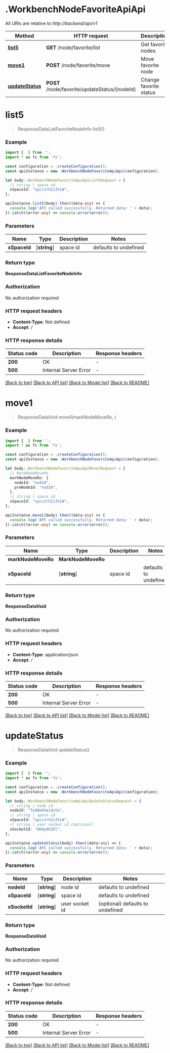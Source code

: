 # .WorkbenchNodeFavoriteApiApi

All URIs are relative to *http://backend/api/v1*

Method | HTTP request | Description
------------- | ------------- | -------------
[**list5**](WorkbenchNodeFavoriteApiApi.md#list5) | **GET** /node/favorite/list | Get favorite nodes
[**move1**](WorkbenchNodeFavoriteApiApi.md#move1) | **POST** /node/favorite/move | Move favorite node
[**updateStatus**](WorkbenchNodeFavoriteApiApi.md#updateStatus) | **POST** /node/favorite/updateStatus/{nodeId} | Change favorite status


# **list5**
> ResponseDataListFavoriteNodeInfo list5()


### Example


```typescript
import {  } from '';
import * as fs from 'fs';

const configuration = .createConfiguration();
const apiInstance = new .WorkbenchNodeFavoriteApiApi(configuration);

let body:.WorkbenchNodeFavoriteApiApiList5Request = {
  // string | space id
  xSpaceId: "spczJrh2i3tLW",
};

apiInstance.list5(body).then((data:any) => {
  console.log('API called successfully. Returned data: ' + data);
}).catch((error:any) => console.error(error));
```


### Parameters

Name | Type | Description  | Notes
------------- | ------------- | ------------- | -------------
 **xSpaceId** | [**string**] | space id | defaults to undefined


### Return type

**ResponseDataListFavoriteNodeInfo**

### Authorization

No authorization required

### HTTP request headers

 - **Content-Type**: Not defined
 - **Accept**: */*


### HTTP response details
| Status code | Description | Response headers |
|-------------|-------------|------------------|
**200** | OK |  -  |
**500** | Internal Server Error |  -  |

[[Back to top]](#) [[Back to API list]](README.md#documentation-for-api-endpoints) [[Back to Model list]](README.md#documentation-for-models) [[Back to README]](README.md)

# **move1**
> ResponseDataVoid move1(markNodeMoveRo, )


### Example


```typescript
import {  } from '';
import * as fs from 'fs';

const configuration = .createConfiguration();
const apiInstance = new .WorkbenchNodeFavoriteApiApi(configuration);

let body:.WorkbenchNodeFavoriteApiApiMove1Request = {
  // MarkNodeMoveRo
  markNodeMoveRo: {
    nodeId: "nod10",
    preNodeId: "nod10",
  },
  // string | space id
  xSpaceId: "spczJrh2i3tLW",
};

apiInstance.move1(body).then((data:any) => {
  console.log('API called successfully. Returned data: ' + data);
}).catch((error:any) => console.error(error));
```


### Parameters

Name | Type | Description  | Notes
------------- | ------------- | ------------- | -------------
 **markNodeMoveRo** | **MarkNodeMoveRo**|  |
 **xSpaceId** | [**string**] | space id | defaults to undefined


### Return type

**ResponseDataVoid**

### Authorization

No authorization required

### HTTP request headers

 - **Content-Type**: application/json
 - **Accept**: */*


### HTTP response details
| Status code | Description | Response headers |
|-------------|-------------|------------------|
**200** | OK |  -  |
**500** | Internal Server Error |  -  |

[[Back to top]](#) [[Back to API list]](README.md#documentation-for-api-endpoints) [[Back to Model list]](README.md#documentation-for-models) [[Back to README]](README.md)

# **updateStatus**
> ResponseDataVoid updateStatus()


### Example


```typescript
import {  } from '';
import * as fs from 'fs';

const configuration = .createConfiguration();
const apiInstance = new .WorkbenchNodeFavoriteApiApi(configuration);

let body:.WorkbenchNodeFavoriteApiApiUpdateStatusRequest = {
  // string | node id
  nodeId: "fod8mXUeiXyVo",
  // string | space id
  xSpaceId: "spczJrh2i3tLW",
  // string | user socket id (optional)
  xSocketId: "QkKp9XJEl",
};

apiInstance.updateStatus(body).then((data:any) => {
  console.log('API called successfully. Returned data: ' + data);
}).catch((error:any) => console.error(error));
```


### Parameters

Name | Type | Description  | Notes
------------- | ------------- | ------------- | -------------
 **nodeId** | [**string**] | node id | defaults to undefined
 **xSpaceId** | [**string**] | space id | defaults to undefined
 **xSocketId** | [**string**] | user socket id | (optional) defaults to undefined


### Return type

**ResponseDataVoid**

### Authorization

No authorization required

### HTTP request headers

 - **Content-Type**: Not defined
 - **Accept**: */*


### HTTP response details
| Status code | Description | Response headers |
|-------------|-------------|------------------|
**200** | OK |  -  |
**500** | Internal Server Error |  -  |

[[Back to top]](#) [[Back to API list]](README.md#documentation-for-api-endpoints) [[Back to Model list]](README.md#documentation-for-models) [[Back to README]](README.md)



